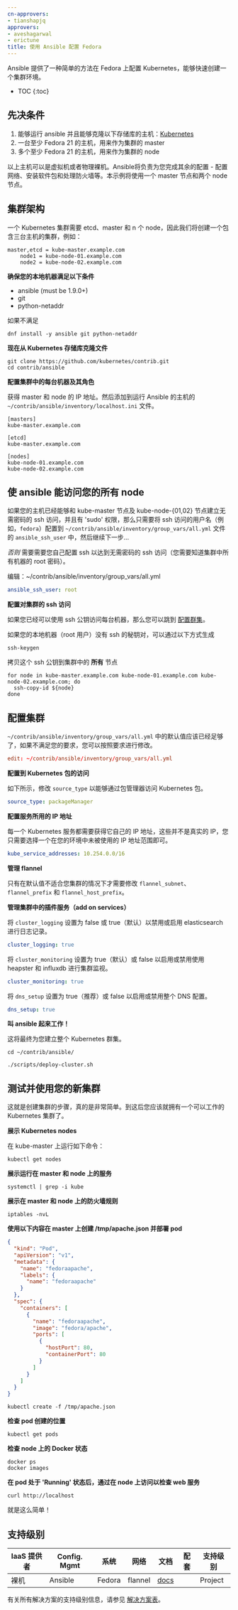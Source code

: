 ```yaml
---
cn-approvers:
- tianshapjq
approvers:
- aveshagarwal
- erictune
title: 使用 Ansible 配置 Fedora
---
```




Ansible 提供了一种简单的方法在 Fedora 上配置 Kubernetes，能够快速创建一个集群环境。

* TOC
{:toc}


## 先决条件


1. 能够运行 ansible 并且能够克隆以下存储库的主机：[Kubernetes](https://github.com/kubernetes/kubernetes.git)
2. 一台至少 Fedora 21 的主机，用来作为集群的 master
3. 多个至少 Fedora 21 的主机，用来作为集群的 node

以上主机可以是虚拟机或者物理裸机。Ansible将负责为您完成其余的配置 - 配置网络、安装软件包和处理防火墙等。本示例将使用一个 master 节点和两个 node 节点。


## 集群架构

一个 Kubernetes 集群需要 etcd、master 和 n 个 node，因此我们将创建一个包含三台主机的集群，例如：

```shell
master,etcd = kube-master.example.com
    node1 = kube-node-01.example.com
    node2 = kube-node-02.example.com
```


**确保您的本地机器满足以下条件**

 - ansible (must be 1.9.0+)
 - git
 - python-netaddr


如果不满足

```shell
dnf install -y ansible git python-netaddr
```


**现在从 Kubernetes 存储库克隆文件**

```shell
git clone https://github.com/kubernetes/contrib.git
cd contrib/ansible
```


**配置集群中的每台机器及其角色**


获得 master 和 node 的 IP 地址。然后添加到运行 Ansible 的主机的 `~/contrib/ansible/inventory/localhost.ini` 文件。

```shell
[masters]
kube-master.example.com

[etcd]
kube-master.example.com

[nodes]
kube-node-01.example.com
kube-node-02.example.com
```


## 使 ansible 能访问您的所有 node


如果您的主机已经能够和 kube-master 节点及 kube-node-{01,02} 节点建立无需密码的 ssh 访问，并且有 'sudo' 权限，那么只需要将 ssh 访问的用户名（例如，`fedora`）配置到 `~/contrib/ansible/inventory/group_vars/all.yml` 文件的 `ansible_ssh_user` 中，然后继续下一步...


*否则* 需要需要您自己配置 ssh 以达到无需密码的 ssh 访问（您需要知道集群中所有机器的 root 密码）。


编辑：~/contrib/ansible/inventory/group_vars/all.yml

```yaml
ansible_ssh_user: root
```


**配置对集群的 ssh 访问**


如果您已经可以使用 ssh 公钥访问每台机器，那么您可以跳到 [配置群集](#setting-up-the-cluster)。

如果您的本地机器（root 用户）没有 ssh 的秘钥对，可以通过以下方式生成

```shell
ssh-keygen
```


拷贝这个 ssh 公钥到集群中的 **所有** 节点

```shell
for node in kube-master.example.com kube-node-01.example.com kube-node-02.example.com; do
  ssh-copy-id ${node}
done
```


## 配置集群


`~/contrib/ansible/inventory/group_vars/all.yml` 中的默认值应该已经足够了，如果不满足您的要求，您可以按照要求进行修改。

```conf
edit: ~/contrib/ansible/inventory/group_vars/all.yml
```


**配置到 Kubernetes 包的访问**

如下所示，修改 `source_type` 以能够通过包管理器访问 Kubernetes 包。

```yaml
source_type: packageManager
```


**配置服务所用的 IP 地址**

每一个 Kubernetes 服务都需要获得它自己的 IP 地址，这些并不是真实的 IP，您只需要选择一个在您的环境中未被使用的 IP 地址范围即可。

```yaml
kube_service_addresses: 10.254.0.0/16
```


**管理 flannel**

只有在默认值不适合您集群的情况下才需要修改 `flannel_subnet`、`flannel_prefix` 和 `flannel_host_prefix`。


**管理集群中的插件服务（add on services）**

将 `cluster_logging` 设置为 false 或 true（默认）以禁用或启用 elasticsearch 进行日志记录。

```yaml
cluster_logging: true
```


将 `cluster_monitoring` 设置为 true（默认）或 false 以启用或禁用使用 heapster 和 influxdb 进行集群监视。

```yaml
cluster_monitoring: true
```


将 `dns_setup` 设置为 true（推荐）或 false 以启用或禁用整个 DNS 配置。

```yaml
dns_setup: true
```


**叫 ansible 起来工作！**

这将最终为您建立整个 Kubernetes 群集。

```shell
cd ~/contrib/ansible/

./scripts/deploy-cluster.sh
```


## 测试并使用您的新集群

这就是创建集群的步骤，真的是非常简单。到这后您应该就拥有一个可以工作的 Kubernetes 集群了。


**展示 Kubernetes nodes**

在 kube-master 上运行如下命令：

```shell
kubectl get nodes
```


**展示运行在 master 和 node 上的服务**

```shell
systemctl | grep -i kube
```


**展示在 master 和 node 上的防火墙规则**

```shell
iptables -nvL
```


**使用以下内容在 master 上创建 /tmp/apache.json 并部署 pod**

```json
{
  "kind": "Pod",
  "apiVersion": "v1",
  "metadata": {
    "name": "fedoraapache",
    "labels": {
      "name": "fedoraapache"
    }
  },
  "spec": {
    "containers": [
      {
        "name": "fedoraapache",
        "image": "fedora/apache",
        "ports": [
          {
            "hostPort": 80,
            "containerPort": 80
          }
        ]
      }
    ]
  }
}
```

```shell
kubectl create -f /tmp/apache.json
```


**检查 pod 创建的位置**

```shell
kubectl get pods
```


**检查 node 上的 Docker 状态**

```shell
docker ps
docker images
```


**在 pod 处于 'Running' 状态后，通过在 node 上访问以检查 web 服务**

```shell
curl http://localhost
```


就是这么简单！


## 支持级别


IaaS 提供者          | Config. Mgmt | 系统   | 网络        | 文档                                              | 配套     | 支持级别
-------------------- | ------------ | ------ | ----------  | ---------------------------------------------     | ---------| ----------------------------
裸机                 | Ansible      | Fedora | flannel     | [docs](/docs/getting-started-guides/fedora/fedora_ansible_config)           |          | Project


有关所有解决方案的支持级别信息，请参见 [解决方案表](/docs/getting-started-guides/#table-of-solutions)。
